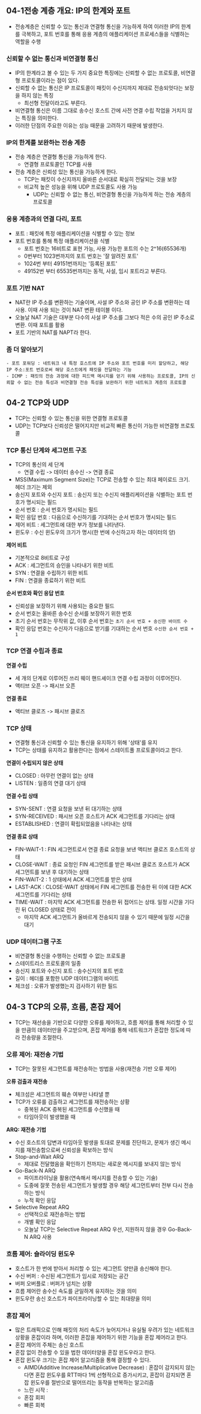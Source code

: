 ## 04-1전송 계층 개요: IP의 한계와 포트
- 전송계층은 신뢰할 수 있는 통신과 연결형 통신을 가능하게 하여 이러한 IP의 한계를 극복하고, 포트 번호를 통해 응용 계층의 애플리케이션 프로세스들을 식별하는 역할을 수행
### 신뢰할 수 없는 통신과 비연결형 통신
- IP의 한계라고 볼 수 있는 두 가지 중요한 특징에는 신뢰할 수 없는 프로토콜, 비연결형 프로토콜이라는 점이 있다.
- 신뢰할 수 없는 통신은 IP 프로토콜이 패킷이 수신지까지 제대로 전송되엇다는 보장을 하지 않는 특징
	- 최선형 전달이라고도 부른다.
- 비연결형 통신은 이름 그대로 송수신 호스트 간에 사전 연결 수립 작업을 거치지 않는 특징을 의미한다.
- 이러한 단점의 주요한 이유는 성능 때문을 고려하기 때문에 발생한다.
### IP의 한계를 보완하는 전송 계층
- 전송 계층은 연결형 통신을 가능하게 한다.
	- 연결형 프로토콜인 TCP를 사용
- 전송 계층은 신뢰성 있는 통신을 가능하게 한다.
	- TCP는 패킷이 수신지까지 올바른 순서대로 확실히 전달되는 것을 보장
	- 비교적 높은 성능을 위해 UDP 프로토콜도 사용 가능
		- UDP는 신뢰할 수 없는 통신, 비연결형 통신을 가능하게 하는 전송 계층의 프로토콜
### 응용 계층과의 연결 다리, 포트
- 포트 : 패킷에 특정 애플리케이션을 식별할 수 있는 정보
- 포트 번호를 통해 특정 애플리케이션을 식별
	- 포트 번호는 16비트로 표현 가능, 사용 가능한 포트의 수는 2^16(65536개)
	- 0번부터 1023번까지의 포트 번호는 '잘 알려진 포트'
	- 1024번 부터 49151번까지는 '등록된 포트'
	- 49152번 부터 65535번까지는 동적, 사설, 임시 포트라고 부른다.
### 포트 기반 NAT
- NAT란 IP 주소를 변환하는 기술이며, 사설 IP 주소와 공인 IP 주소를 변환하는 데 사용. 이때 사용 되는 것이 NAT 변환 테이블 이다.
- 오늘날 NAT 기술은 대부분 다수의 사설 IP 주소를 그보다 적은 수의 공인 IP 주소로 변환. 이때 포트를 활용
- 포트 기반의 NAT를 NAPT라 한다.

### 좀 더 알아보기
```
- 포트 포워딩 : 네트워크 내 특정 호스트에 IP 주소와 포트 번호를 미리 할당하고, 해당 IP 주소:포트 번호로써 해당 호스트에게 패킷을 전달하는 기능
- ICMP : 패킷의 전송 과정에 대한 피드백 메시지를 얻기 위해 사용하는 프로토콜, IP의 신뢰할 수 없는 전송 특성과 비연결형 전송 특성을 보완하기 위한 네트워크 계층의 프로토콜
```

## 04-2 TCP와 UDP
- TCP는 신뢰할 수 있는 통신을 위한 연결형 프로토콜
- UDP는 TCP보다 신뢰성은 떨어지지만 비교적 빠른 통신이 가능한 비연결형 프로토콜
### TCP 통신 단계와 세그먼트 구조
- TCP의 통신의 세 단계
	- 연결 수립 -> 데이터 송수신 -> 연결 종료
- MSS(Maximum Segment Size)는 TCP로 전송할 수 있는 최대 페이로드 크기. 헤더 크기는 제외
- 송신지 포트와 수신지 포트 : 송신지 또는 수신지 애플리케이션을 식별하는 포트 번호가 명시되는 필드
- 순서 번호 : 순서 번호가 명시되는 필드
- 확인 응답 번호 : 다음으로 수신하기를 기대하는 순서 번호가 명시되는 필드
- 제어 비트 : 세그먼트에 대한 부가 정보를 나타낸다.
- 윈도우 : 수신 윈도우의 크기가 명시(한 번에 수신하고자 하는 데이터의 양)

**제어 비트**
- 기본적으로 8비트로 구성
- ACK : 세그먼트의 승인을 나타내기 위한 비트
- SYN : 연결을 수립하기 위한 비트
- FIN : 연결을 종료하기 위한 비트

**순서 번호와 확인 응답 번호**
- 신뢰성을 보장하기 위해 사용되는 중요한 필드
- 순서 번호는 올바른 송수신 순서를 보장하기 위한 번호
- 초기 순서 번호는 무작위 값, 이후 순서 번호는 `초기 순서 번호 + 송신한 바이트 수`
- 확인 응답 번호는 수신자가 다음으로 받기를 기대하는 순서 번호 `수신한 순서 번호 + 1`

### TCP 연결 수립과 종료

**연결 수립**
- 세 개의 단계로 이루어진 쓰리 웨이 핸드셰이크 연결 수립 과정이 이루어진다.
- 액티브 오픈 -> 패시브 오픈

**연결 종료**
- 액티브 클로즈 -> 패시브 클로즈
### TCP 상태
- 연결형 통신과 신뢰할 수 있는 통신을 유지하기 위해 '상태'를 유지
- TCP는 상태를 유지하고 활용한다는 점에서 스테이트풀 프로토콜이라고 한다.

**연결이 수립되지 않은 상태**
- CLOSED : 아무런 연결이 없는 상태
- LISTEN : 일종의 연결 대기 상태

**연결 수립 상태**
- SYN-SENT : 연결 요청을 보낸 뒤 대기하는 상태
- SYN-RECEIVED : 패시브 오픈 호스트가 ACK 세그먼트를 기다리는 상태
- ESTABLISHED : 연결이 확립되었음을 나타내는 상태

**연결 종료 상태**
- FIN-WAIT-1 : FIN 세그먼트로서 연결 종료 요청을 보낸 액티브 클로즈 호스트의 상태
- CLOSE-WAIT : 종료 요청인 FIN 세그먼트를 받은 패시브 클로즈 호스트가 ACK 세그먼트를 보낸 후 대기하는 상태
- FIN-WAIT-2 : 1 상태에서 ACK 세그먼트를 받은 상태
- LAST-ACK : CLOSE-WAIT 상태에서 FIN 세그먼트를 전송한 뒤 이에 대한 ACK 세그먼트를 기다리는 상태
- TIME-WAIT : 마지막 ACK 세그먼트를 전송한 뒤 접어드는 상태. 일정 시간을 기다린 뒤 CLOSED 상태로 전이
	- 마지막 ACK 세그먼트가 올바르게 전송되지 않을 수 있기 때문에 일정 시간을 대기
### UDP 데이터그램 구조
- 비연결형 통신을 수행하는 신뢰할 수 없는 프로토콜
- 스테이트리스 프로토콜의 일종
- 송신지 포트와 수신지 포트 : 송수신지의 포트 번호
- 길이 : 헤더를 포함한 UDP 데이터그램의 바이트
- 체크섬 : 오류가 발생했는지 검사하기 위한 필드

## 04-3 TCP의 오류, 흐름, 혼잡 제어
- TCP는 재선송을 기반으로 다양한 오류를 제어하고, 흐름 제어를 통해 처리할 수 있을 만큼의 데이터만을 주고받으며, 혼잡 제어를 통해 네트워크가 혼잡한 정도에 따라 전송량을 조절한다.
### 오류 제어: 재전송 기법
- TCP는 잘못된 세그먼트를 재전송하는 방법을 사용(재전송 기반 오류 제어)

**오류 검출과 재전송**
- 체크섬은 세그먼트의 훼손 여부만 나타낼 뿐
- TCP가 오류를 검출하고 세그먼트를 재전송하는 상황
	- 중복된 ACK 중복된 세그먼트를 수신했을 때
	- 타임아웃이 발생했을 때

**ARQ: 재전송 기법**
- 수신 호스트의 답변과 타임아웃 발생을 토대로 문제를 진단하고, 문제가 생긴 메시지를 재전송함으로써 신뢰성을 확보하는 방식
- Stop-and-Wait ARQ
	- 제대로 전달했음을 확인하기 전까지는 새로운 메시지를 보내지 않는 방식
- Go-Back-N ARQ
	- 파이프라이닝을 활용(연속해서 메시지를 전송할 수 있는 기술)
	- 도중에 잘못 전송된 세그먼트가 발생할 경우 해당 세그먼트부터 전부 다시 전송하는 방식
	- 누적 확인 응답
- Selective Repeat ARQ
	- 선택적으로 재전송하는 방법
	- 개별 확인 응답
	- 오늘날 TCP는 Selective Repeat ARQ 우선, 지원하지 않을 경우 Go-Back-N ARQ 사용
### 흐름 제어: 슬라이딩 윈도우
- 호스트가 한 번에 받아서 처리할 수 있는 세그먼트 양만큼 송신해야 한다.
- 수신 버퍼 : 수신된 세그먼트가 임시로 저장되는 공간
- 버퍼 오버플로 : 버퍼가 넘치는 상황
- 흐름 제어란 송수신 속도를 균일하게 유지하는 것을 의미
- 윈도우란 송신 호스트가 파이프라이닝할 수 있는 최대량을 의미

### 혼잡 제어
- 많은 트래픽으로 인해 패킷의 처리 속도가 늦어지거나 유실될 우려가 있는 네트워크 상황을 혼잡이라 하며, 이러한 혼잡을 제어하기 위한 기능을 혼잡 제어라고 한다.
- 혼잡 제어의 주체는 송신 호스트
- 혼잡 없이 전송할 수 있을 법한 데이터양을 혼잡 윈도우라고 한다.
- 혼잡 윈도우 크기는 혼잡 제어 알고리즘을 통해 결정할 수 있다.
	- AIMD(Additive Increase/Multiplicative Decrease) : 혼잡이 감지되지 않는다면 혼잡 윈도우를 RTT마다 1씩 선형적으로 증가시키고, 혼잡이 감지되면 혼잡 윈도우를 절반으로 떨어뜨리는 동작을 반복하는 알고리즘
	- 느린 시작 : 
	- 혼잡 회피
	- 빠른 회복